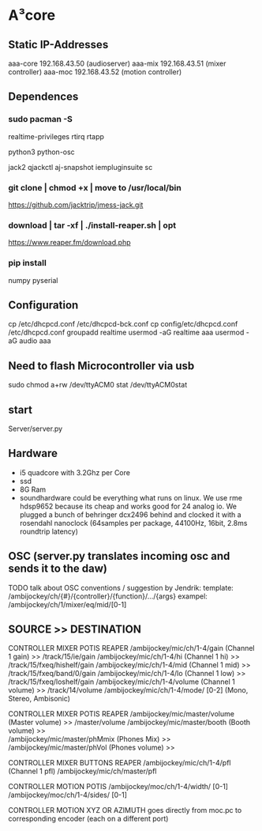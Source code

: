 # A³core

## Static IP-Addresses
aaa-core 192.168.43.50 (audioserver)
aaa-mix 192.168.43.51 (mixer controller)
aaa-moc 192.168.43.52 (motion controller)

## Dependences

### sudo pacman -S 
realtime-privileges
rtirq
rtapp

python3 
python-osc

jack2
qjackctl
aj-snapshot
iempluginsuite 
sc

### git clone | chmod +x | move to /usr/local/bin
https://github.com/jacktrip/jmess-jack.git

### download | tar -xf | ./install-reaper.sh | opt
https://www.reaper.fm/download.php

### pip install
numpy 
pyserial

## Configuration
cp /etc/dhcpcd.conf /etc/dhcpcd-bck.conf
cp config/etc/dhcpcd.conf /etc/dhcpcd.conf
groupadd realtime
usermod -aG realtime aaa
usermod -aG audio aaa

## Need to flash Microcontroller via usb
sudo chmod a+rw /dev/ttyACM0
stat /dev/ttyACM0stat

## start
Server/server.py

## Hardware
- i5 quadcore with 3.2Ghz per Core
- ssd
- 8G Ram
- soundhardware could be everything what runs on linux. We use rme hdsp9652 because its cheap and works good for 24 analog io. We plugged a bunch of behringer dcx2496 behind and clocked it with a rosendahl nanoclock (64samples per package, 44100Hz, 16bit, 2.8ms roundtrip latency)

## OSC (server.py translates incoming osc and sends it to the daw)
TODO talk about OSC conventions / suggestion by Jendrik:
template: /ambijockey/ch/{#}/{controller}/{function}/.../{args}
exampel: /ambijockey/ch/1/mixer/eq/mid/[0-1]

SOURCE                          >>  DESTINATION
----------------------------------------------------------------------
CONTROLLER MIXER POTIS              REAPER
/ambijockey/mic/ch/1-4/gain         (Channel 1 gain)     >>  /track/15/ie/gain
/ambijockey/mic/ch/1-4/hi           (Channel 1 hi)       >>  /track/15/fxeq/hishelf/gain
/ambijockey/mic/ch/1-4/mid          (Channel 1 mid)      >>  /track/15/fxeq/band/0/gain
/ambijockey/mic/ch/1-4/lo           (Channel 1 low)      >>  /track/15/fxeq/loshelf/gain
/ambijockey/mic/ch/1-4/volume       (Channel 1 volume)   >>  /track/14/volume
/ambijockey/mic/ch/1-4/mode/ [0-2]  (Mono, Stereo, Ambisonic)

CONTROLLER MIXER POTIS              REAPER
/ambijockey/mic/master/volume        (Master volume)      >>  /master/volume
/ambijockey/mic/master/booth         (Booth volume)       >>  
/ambijockey/mic/master/phMmix        (Phones Mix)         >>  
/ambijockey/mic/master/phVol         (Phones volume)      >>  

CONTROLLER MIXER BUTTONS            REAPER
/ambijockey/mic/ch/1-4/pfl          (Channel 1 pfl)
/ambijockey/mic/ch/master/pfl

CONTROLLER MOTION POTIS
/ambijockey/moc/ch/1-4/width/ [0-1]
/ambijockey/moc/ch/1-4/sides/ [0-1]

CONTROLLER MOTION XYZ OR AZIMUTH
goes directly from moc.pc to corresponding encoder (each on a different port)
